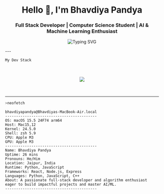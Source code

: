 <h1 align="center">Hello <span>👋</span>, I'm Bhavdiya Pandya</h1>
<h3 align="center">Full Stack Developer | Computer Science Student | AI & Machine Learning Enthusiast</h3>

<p align="center">
  <img src="https://readme-typing-svg.herokuapp.com?font=Fira+Code&duration=2500&pause=1000&color=00F7FF&center=true&vCenter=true&width=435&lines=Full+Stack+Developer;AI+%26+Machine+Learning+Enthusiast;Computer+Science+Student;Aspiring+Google+Engineer" alt="Typing SVG" />
</p>
---

```
My Dev Stack
```

<p align="center" style="font-size: 48px;">
  <img src="https://skillicons.dev/icons?i=js,ts,react,next,express,mongodb,python,html,css,tailwind,git,figma" />
</p>

---

```bash
>neofetch
```
```text
bhavdiyapandya@Bhavdiyas-MacBook-Air.local
------------------------------------------
OS: macOS 15.5 24F74 arm64  
Host: Mac15,12  
Kernel: 24.5.0  
Shell: zsh 5.9  
CPU: Apple M3  
GPU: Apple M3  
------------------------------------------
Name: Bhavdiya Pandya  
Uptime: 26 mins  
Pronouns: He/Him  
Location: Jaipur, India  
Runtime: Python, JavaScript  
Frameworks: React, Node.js, Express  
Languages: Python, JavaScript, C++  
About: A passionate full-stack developer and algorithm enthusiast eager to build impactful projects and master AI/ML.  
------------------------------------------
```
                                                         
